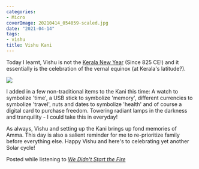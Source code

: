 ```yaml
---
categories:
- Micro
coverImage: 20210414_054059-scaled.jpg
date: "2021-04-14"
tags:
- vishu
title: Vishu Kani
---
```


Today I learnt, Vishu is not the [Kerala New Year](https://en.wikipedia.org/wiki/Kerala_New_Year) (Since 825 CE!) and it essentially is the celebration of the vernal equinox (at Kerala's latitude?).

![](images/20210414_054059-1200x900.jpg)

I added in a few non-traditional items to the Kani this time: A watch to symbolize 'time', a USB stick to symbolize 'memory', different currencies to symbolize 'travel', nuts and dates to symbolize 'health' and of course a digital card to purchase freedom. Towering radiant lamps in the darkness and tranquility - I could take this in everyday!

As always, Vishu and setting up the Kani brings up fond memories of Amma. This day is also a salient reminder for me to re-prioritize family before everything else. Happy Vishu and here's to celebrating yet another Solar cycle!

Posted while listening to [_We Didn't Start the Fire_](https://en.wikipedia.org/wiki/We_Didn%27t_Start_the_Fire)
